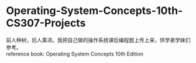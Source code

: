 # Operating-System-Concepts-10th-CS307-Projects
前人种树，后人乘凉。我把自己做的操作系统课后编程题上传上来，供学弟学妹们参考。  
reference book: Operating System Concepts 10th Edition
